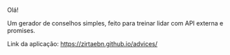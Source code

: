 Olá!

Um gerador de conselhos simples, feito para treinar lidar com API externa e promises.

Link da aplicação: https://zirtaebn.github.io/advices/
